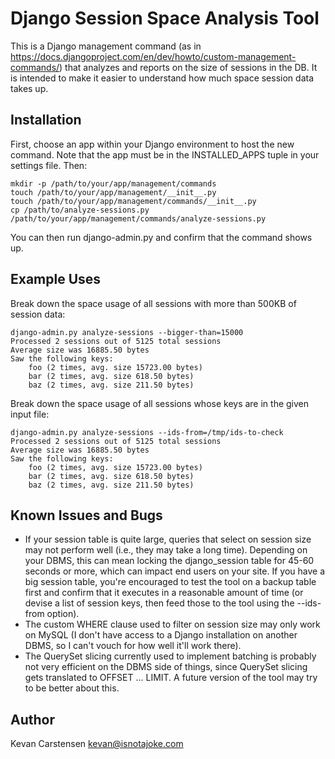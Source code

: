 # Django Session Space Analysis Tool

This is a Django management command (as in
https://docs.djangoproject.com/en/dev/howto/custom-management-commands/)
that analyzes and reports on the size of sessions in the DB. It is
intended to make it easier to understand how much space session data
takes up.

## Installation

First, choose an app within your Django environment to host the new
command. Note that the app must be in the INSTALLED_APPS tuple in your
settings file. Then:

```
mkdir -p /path/to/your/app/management/commands
touch /path/to/your/app/management/__init__.py
touch /path/to/your/app/management/commands/__init__.py
cp /path/to/analyze-sessions.py /path/to/your/app/management/commands/analyze-sessions.py
```

You can then run django-admin.py and confirm that the command shows up.

## Example Uses

Break down the space usage of all sessions with more than 500KB of
session data:

```
django-admin.py analyze-sessions --bigger-than=15000
Processed 2 sessions out of 5125 total sessions
Average size was 16885.50 bytes
Saw the following keys:
    foo (2 times, avg. size 15723.00 bytes)
    bar (2 times, avg. size 618.50 bytes)
    baz (2 times, avg. size 211.50 bytes)
```

Break down the space usage of all sessions whose keys are in the given
input file:

```
django-admin.py analyze-sessions --ids-from=/tmp/ids-to-check
Processed 2 sessions out of 5125 total sessions
Average size was 16885.50 bytes
Saw the following keys:
    foo (2 times, avg. size 15723.00 bytes)
    bar (2 times, avg. size 618.50 bytes)
    baz (2 times, avg. size 211.50 bytes)
```

## Known Issues and Bugs

  * If your session table is quite large, queries that select on session
    size may not perform well (i.e., they may take a long time).
    Depending on your DBMS, this can mean locking the django_session
    table for 45-60 seconds or more, which can impact end users on your
    site. If you have a big session table, you're encouraged to test the
    tool on a backup table first and confirm that it executes in a
    reasonable amount of time (or devise a list of session keys, then
    feed those to the tool using the --ids-from option).
  * The custom WHERE clause used to filter on session size may only work
    on MySQL (I don't have access to a Django installation on another
    DBMS, so I can't vouch for how well it'll work there).
  * The QuerySet slicing currently used to implement batching is
    probably not very efficient on the DBMS side of things, since
    QuerySet slicing gets translated to OFFSET ... LIMIT. A future
    version of the tool may try to be better about this.

## Author

Kevan Carstensen <kevan@isnotajoke.com>
